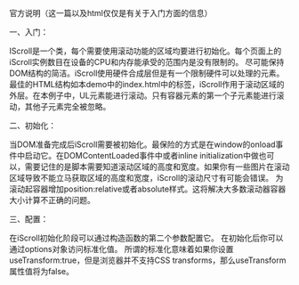 官方说明（这一篇以及html仅仅是有关于入门方面的信息）

一、入门：

IScroll是一个类，每个需要使用滚动功能的区域均要进行初始化。每个页面上的iScroll实例数目在设备的CPU和内存能承受的范围内是没有限制的。
尽可能保持DOM结构的简洁。iScroll使用硬件合成层但是有一个限制硬件可以处理的元素。
最佳的HTML结构如本demo中的index.html中的标签，iScroll作用于滚动区域的外层。在本例子中，UL元素能进行滚动。只有容器元素的第一个子元素能进行滚动，其他子元素完全被忽略。

二、初始化：

当DOM准备完成后iScroll需要被初始化。最保险的方式是在window的onload事件中启动它。在DOMContentLoaded事件中或者inline initialization中做也可以，需要记住的是脚本需要知道滚动区域的高度和宽度。如果你有一些图片在滚动区域导致不能立马获取区域的高度和宽度，iScroll的滚动尺寸有可能会错误。
为滚动起容器增加position:relative或者absolute样式。这将解决大多数滚动器容器大小计算不正确的问题。

三、配置：

在iScroll初始化阶段可以通过构造函数的第二个参数配置它。
在初始化后你可以通过options对象访问标准化值。
所谓的标准化意味着如果你设置useTransform:true，但是浏览器并不支持CSS transforms，那么useTransform属性值将为false。